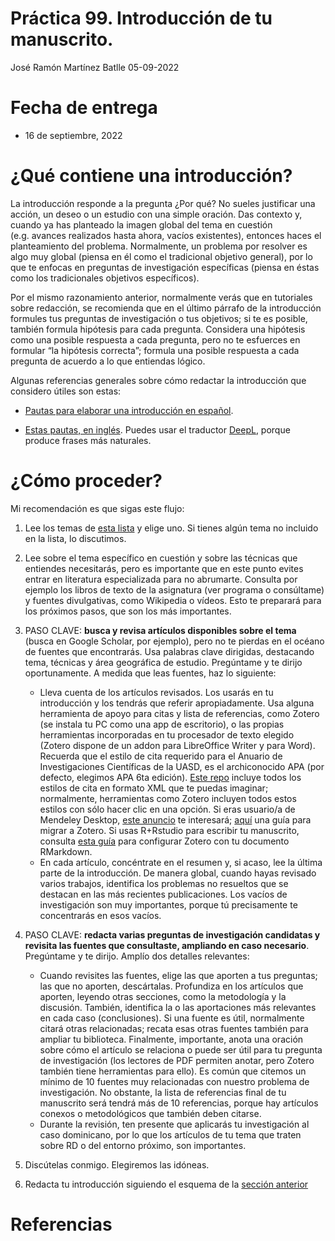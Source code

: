 Práctica 99. Introducción de tu manuscrito.
================
José Ramón Martínez Batlle
05-09-2022

# Fecha de entrega

-   16 de septiembre, 2022

# ¿Qué contiene una introducción?

La introducción responde a la pregunta ¿Por qué? No sueles justificar
una acción, un deseo o un estudio con una simple oración. Das contexto
y, cuando ya has planteado la imagen global del tema en cuestión
(e.g. avances realizados hasta ahora, vacíos existentes), entonces haces
el planteamiento del problema. Normalmente, un problema por resolver es
algo muy global (piensa en él como el tradicional objetivo general), por
lo que te enfocas en preguntas de investigación específicas (piensa en
éstas como los tradicionales objetivos específicos).

Por el mismo razonamiento anterior, normalmente verás que en tutoriales
sobre redacción, se recomienda que en el último párrafo de la
introducción formules tus preguntas de investigación o tus objetivos; si
te es posible, también formula hipótesis para cada pregunta. Considera
una hipótesis como una posible respuesta a cada pregunta, pero no te
esfuerces en formular “la hipótesis correcta”; formula una posible
respuesta a cada pregunta de acuerdo a lo que entiendas lógico.

Algunas referencias generales sobre cómo redactar la introducción que
considero útiles son estas:

-   [Pautas para elaborar una introducción en
    español](http://www.scielo.org.co/scielo.php?script=sci_arttext&pid=S0120-53072008000100001).

-   [Estas pautas, en
    inglés](https://www.editage.com/insights/4-step-approach-to-writing-the-introduction-section-of-a-research-paper).
    Puedes usar el traductor [DeepL](https://www.deepl.com/translator),
    porque produce frases más naturales.

# ¿Cómo proceder?

Mi recomendación es que sigas este flujo:

1.  Lee los temas de [esta
    lista](../programa-geomorfologia.md#temas-sugeridos) y elige uno. Si
    tienes algún tema no incluido en la lista, lo discutimos.

2.  Lee sobre el tema específico en cuestión y sobre las técnicas que
    entiendes necesitarás, pero es importante que en este punto evites
    entrar en literatura especializada para no abrumarte. Consulta por
    ejemplo los libros de texto de la asignatura (ver programa o
    consúltame) y fuentes divulgativas, como Wikipedia o vídeos. Esto te
    preparará para los próximos pasos, que son los más importantes.

3.  PASO CLAVE: **busca y revisa artículos disponibles sobre el tema**
    (busca en Google Scholar, por ejemplo), pero no te pierdas en el
    océano de fuentes que encontrarás. Usa palabras clave dirigidas,
    destacando tema, técnicas y área geográfica de estudio. Pregúntame y
    te dirijo oportunamente. A medida que leas fuentes, haz lo
    siguiente:

    -   Lleva cuenta de los artículos revisados. Los usarás en tu
        introducción y los tendrás que referir apropiadamente. Usa
        alguna herramienta de apoyo para citas y lista de referencias,
        como Zotero (se instala tu PC como una app de escritorio), o las
        propias herramientas incorporadas en tu procesador de texto
        elegido (Zotero dispone de un addon para LibreOffice Writer y
        para Word). Recuerda que el estilo de cita requerido para el
        Anuario de Investigaciones Científicas de la UASD, es el
        archiconocido APA (por defecto, elegimos APA 6ta edición). [Este
        repo](https://github.com/citation-style-language/styles) incluye
        todos los estilos de cita en formato XML que te puedas imaginar;
        normalmente, herramientas como Zotero incluyen todos estos
        estilos con sólo hacer clic en una opción. Si eras usuario/a de
        Mendeley Desktop, [este
        anuncio](https://blog.mendeley.com/2022/02/22/introducing-mendeley-reference-manager-designed-for-todays-researcher-workflow/)
        te interesará;
        [aquí](https://twitter.com/MushtaqBilalPhD/status/1563437651646349314)
        una guía para migrar a Zotero. Si usas R+Rstudio para escribir
        tu manuscrito, consulta [esta
        guía](https://inbo.github.io/tutorials/tutorials/r_citations_markdown/)
        para configurar Zotero con tu documento RMarkdown.
    -   En cada artículo, concéntrate en el resumen y, si acaso, lee la
        última parte de la introducción. De manera global, cuando hayas
        revisado varios trabajos, identifica los problemas no resueltos
        que se destacan en las más recientes publicaciones. Los vacíos
        de investigación son muy importantes, porque tú precisamente te
        concentrarás en esos vacíos.

4.  PASO CLAVE: **redacta varias preguntas de investigación candidatas y
    revisita las fuentes que consultaste, ampliando en caso necesario**.
    Pregúntame y te dirijo. Amplío dos detalles relevantes:

    -   Cuando revisites las fuentes, elige las que aporten a tus
        preguntas; las que no aporten, descártalas. Profundiza en los
        artículos que aporten, leyendo otras secciones, como la
        metodología y la discusión. También, identifica la o las
        aportaciones más relevantes en cada caso (conclusiones). Si una
        fuente es útil, normalmente citará otras relacionadas; recata
        esas otras fuentes también para ampliar tu biblioteca.
        Finalmente, importante, anota una oración sobre cómo el artículo
        se relaciona o puede ser útil para tu pregunta de investigación
        (los lectores de PDF permiten anotar, pero Zotero también tiene
        herramientas para ello). Es común que citemos un mínimo de 10
        fuentes muy relacionadas con nuestro problema de investigación.
        No obstante, la lista de referencias final de tu manuscrito será
        tendrá más de 10 referencias, porque hay artículos conexos o
        metodológicos que también deben citarse.
    -   Durante la revisión, ten presente que aplicarás tu investigación
        al caso dominicano, por lo que los artículos de tu tema que
        traten sobre RD o del entorno próximo, son importantes.

5.  Discútelas conmigo. Elegiremos las idóneas.

6.  Redacta tu introducción siguiendo el esquema de la [sección
    anterior](#qué-contiene-una-introducción)

# Referencias
